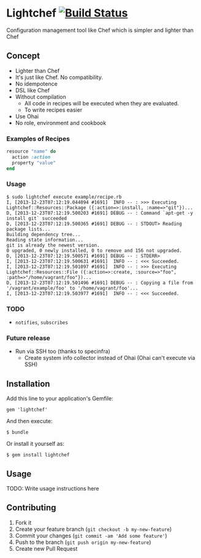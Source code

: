 # Lightchef [![Build Status](https://travis-ci.org/ryotarai/lightchef.png?branch=master)](https://travis-ci.org/ryotarai/lightchef)

Configuration management tool like Chef which is simpler and lighter than Chef

## Concept

* Lighter than Chef
* It's just like Chef. No compatibility.
* No idempotence
* DSL like Chef
* Without compilation
  * All code in recipes will be executed when they are evaluated.
  * To write recipes easier
* Use Ohai
* No role, environment and cookbook

### Examples of Recipes

```ruby
resource "name" do
  action :action
  property "value"
end
```

### Usage

```
$ sudo lightchef execute example/recipe.rb
I, [2013-12-23T07:12:19.044094 #1691]  INFO -- : >>> Executing Lightchef::Resources::Package ({:action=>:install, :name=>"git"})...
D, [2013-12-23T07:12:19.500203 #1691] DEBUG -- : Command `apt-get -y install git` succeeded
D, [2013-12-23T07:12:19.500365 #1691] DEBUG -- : STDOUT> Reading package lists...
Building dependency tree...
Reading state information...
git is already the newest version.
0 upgraded, 0 newly installed, 0 to remove and 156 not upgraded.
D, [2013-12-23T07:12:19.500571 #1691] DEBUG -- : STDERR>
I, [2013-12-23T07:12:19.500631 #1691]  INFO -- : <<< Succeeded.
I, [2013-12-23T07:12:19.501097 #1691]  INFO -- : >>> Executing Lightchef::Resources::File ({:action=>:create, :source=>"foo", :path=>"/home/vagrant/foo"})...
D, [2013-12-23T07:12:19.501496 #1691] DEBUG -- : Copying a file from '/vagrant/example/foo' to '/home/vagrant/foo'...
I, [2013-12-23T07:12:19.503977 #1691]  INFO -- : <<< Succeeded.
```

### TODO

* `notifies`, `subscribes`

### Future release

* Run via SSH too (thanks to specinfra)
  * Create system info collector instead of Ohai (Ohai can't execute via SSH)

## Installation

Add this line to your application's Gemfile:

    gem 'lightchef'

And then execute:

    $ bundle

Or install it yourself as:

    $ gem install lightchef

## Usage

TODO: Write usage instructions here

## Contributing

1. Fork it
2. Create your feature branch (`git checkout -b my-new-feature`)
3. Commit your changes (`git commit -am 'Add some feature'`)
4. Push to the branch (`git push origin my-new-feature`)
5. Create new Pull Request
